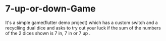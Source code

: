 # 7-up-or-down-Game

It's a simple game(flutter demo project) which has a custom switch and a recycliing dual dice and asks to try out your luck if the sum of the numbers of the 2 dices shown is 7 in, 7 in or 7 up .
